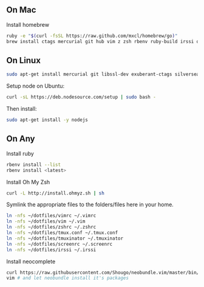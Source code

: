 ## On Mac
Install homebrew
```sh
ruby -e "$(curl -fsSL https://raw.github.com/mxcl/homebrew/go)"
brew install ctags mercurial git hub vim z zsh rbenv ruby-build irssi openssl tmux the_silver_searcher
```

## On Linux
```sh
sudo apt-get install mercurial git libssl-dev exuberant-ctags silversearcher-ag irssi rbenv ruby-build tmux zsh irssi
```
Setup node on Ubuntu:
```sh
curl -sL https://deb.nodesource.com/setup | sudo bash -
```
Then install:
```sh
sudo apt-get install -y nodejs
```

## On Any

Install ruby
```sh
rbenv install --list
rbenv install <latest>
```

Install Oh My Zsh
```sh
curl -L http://install.ohmyz.sh | sh
```

Symlink the appropriate files to the folders/files here in your home.
```sh
ln -nfs ~/dotfiles/vimrc ~/.vimrc
ln -nfs ~/dotfiles/vim ~/.vim
ln -nfs ~/dotfiles/zshrc ~/.zshrc
ln -nfs ~/dotfiles/tmux.conf ~/.tmux.conf
ln -nfs ~/dotfiles/tmuxinator ~/.tmuxinator
ln -nfs ~/dotfiles/screenrc ~/.screenrc
ln -nfs ~/dotfiles/irssi ~/.irssi
```

Install neocomplete
```sh
curl https://raw.githubusercontent.com/Shougo/neobundle.vim/master/bin/install.sh | sh
vim # and let neobundle install it's packages 
```
